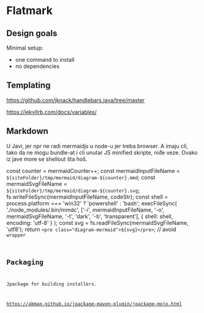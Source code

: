
# Flatmark

## Design goals

Minimal setup:
- one command to install
- no dependencies


## Templating

https://github.com/jknack/handlebars.java/tree/master

https://jekyllrb.com/docs/variables/



## Markdown

U Javi, jer npr ne radi mermaidjs u node-u jer treba browser.
A imaju cli, tako da ne mogu bundle-at i cli unutar JS minified skripte, niđe veze.
Ovako iz jave more se shellout šta hoš.

const counter = mermaidCounter++;
const mermaidInputFileName = `${siteFolder}/tmp/mermaid/diagram-${counter}.mmd`;
const mermaidSvgFileName = `${siteFolder}/tmp/mermaid/diagram-${counter}.svg`;
fs.writeFileSync(mermaidInputFileName, codeStr);
const shell = process.platform === 'win32' ? 'powershell' : 'bash';
execFileSync(
    './node_modules/.bin/mmdc',
    ['-i', mermaidInputFileName, '-o', mermaidSvgFileName, '-t', 'dark', '-b', 'transparent'],
    { shell: shell, encoding: 'utf-8' }
);
const svg = fs.readFileSync(mermaidSvgFileName, 'utf8');
return `<pre class="diagram-mermaid">${svg}</pre>`; // avoid <code> wrapper




## Packaging

Jpackage for building installers.

https://akman.github.io/jpackage-maven-plugin/jpackage-mojo.html


